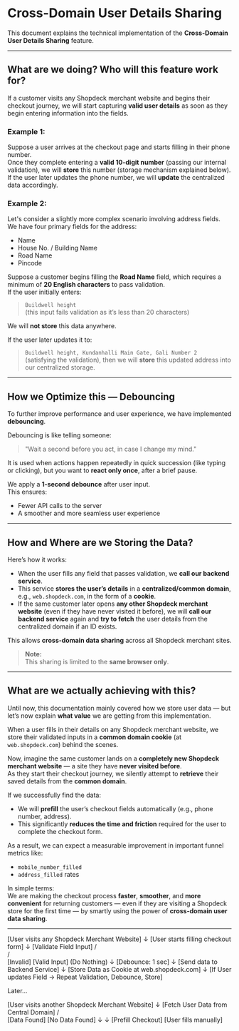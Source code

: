 # Cross-Domain User Details Sharing

This document explains the technical implementation of the **Cross-Domain User Details Sharing** feature.

---

## What are we doing? Who will this feature work for?

If a customer visits any Shopdeck merchant website and begins their checkout journey, we will start capturing **valid user details** as soon as they begin entering information into the fields.

### Example 1:
Suppose a user arrives at the checkout page and starts filling in their phone number.  
Once they complete entering a **valid 10-digit number** (passing our internal validation), we will **store** this number (storage mechanism explained below).  
If the user later updates the phone number, we will **update** the centralized data accordingly.

### Example 2:
Let's consider a slightly more complex scenario involving address fields.  
We have four primary fields for the address:
- Name
- House No. / Building Name
- Road Name
- Pincode

Suppose a customer begins filling the **Road Name** field, which requires a minimum of **20 English characters** to pass validation.  
If the user initially enters:

> `Buildwell height`  
(this input fails validation as it’s less than 20 characters)

We will **not store** this data anywhere.

If the user later updates it to:

> `Buildwell height, Kundanhalli Main Gate, Gali Number 2`  
(satisfying the validation), then we will **store** this updated address into our centralized storage.

---

## How we Optimize this — Debouncing

To further improve performance and user experience, we have implemented **debouncing**.

Debouncing is like telling someone:  
> "Wait a second before you act, in case I change my mind."

It is used when actions happen repeatedly in quick succession (like typing or clicking), but you want to **react only once**, after a brief pause.

We apply a **1-second debounce** after user input.  
This ensures:
- Fewer API calls to the server
- A smoother and more seamless user experience

---

## How and Where are we Storing the Data?

Here’s how it works:
- When the user fills any field that passes validation, we **call our backend service**.
- This service **stores the user’s details** in a **centralized/common domain**, e.g., `web.shopdeck.com`, in the form of a **cookie**.
- If the same customer later opens **any other Shopdeck merchant website** (even if they have never visited it before), we will **call our backend service** again and **try to fetch** the user details from the centralized domain if an ID exists.

This allows **cross-domain data sharing** across all Shopdeck merchant sites.

> **Note:**  
> This sharing is limited to the **same browser only**.

---

## What are we actually achieving with this?

Until now, this documentation mainly covered how we store user data — but let’s now explain **what value** we are getting from this implementation.

When a user fills in their details on any Shopdeck merchant website, we store their validated inputs in a **common domain cookie** (at `web.shopdeck.com`) behind the scenes.

Now, imagine the same customer lands on a **completely new Shopdeck merchant website** — a site they have **never visited before**.  
As they start their checkout journey, we silently attempt to **retrieve** their saved details from the **common domain**.

If we successfully find the data:
- We will **prefill** the user’s checkout fields automatically (e.g., phone number, address).
- This significantly **reduces the time and friction** required for the user to complete the checkout form.

As a result, we can expect a measurable improvement in important funnel metrics like:
- `mobile_number_filled`
- `address_filled` rates

In simple terms:  
We are making the checkout process **faster**, **smoother**, and **more convenient** for returning customers — even if they are visiting a Shopdeck store for the first time — by smartly using the power of **cross-domain user data sharing**.

---

[User visits any Shopdeck Merchant Website]
                 ↓
  [User starts filling checkout form]
                 ↓
        [Validate Field Input]
           /            \
          /              \
     [Invalid]         [Valid Input]
     (Do Nothing)          ↓
                      [Debounce: 1 sec]
                            ↓
                  [Send data to Backend Service]
                            ↓
                  [Store Data as Cookie at web.shopdeck.com]
                            ↓
                  [If User updates Field → Repeat Validation, Debounce, Store]

Later...

[User visits another Shopdeck Merchant Website]
                 ↓
       [Fetch User Data from Central Domain]
           /                      \
    [Data Found]                [No Data Found]
       ↓                            ↓
[Prefill Checkout]        [User fills manually]
